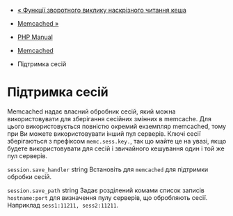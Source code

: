 - [« Функції зворотного виклику наскрізного читання
кеша](memcached.callbacks.read-through.md)
- [Memcached »](class.memcached.md)

- [PHP Manual](index.md)
- [Memcached](book.memcached.md)
- Підтримка сесій

# Підтримка сесій

Memcached надає власний обробник сесій, який можна
використовувати для зберігання сесійних змінних в memcache. Для цього
використовується повністю окремий екземпляр memcached, тому при
Ви можете використовувати інший пул серверів. Ключі сесії
зберігаються з префіксом `memc.sess.key.`, так що майте це на увазі, якщо
будете використовувати для сесій і звичайного кешування один і той же пул
серверів.

`session.save_handler` string
Встановіть для `memcached` для підтримки обробки сесій.

`session.save_path` string
Задає розділений комами список записів `hostname:port` для
визначення пулу серверів, що обробляють сесії. Наприклад
`sess1:11211, sess2:11211`.
